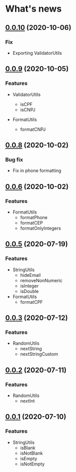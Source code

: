 # What's news

## [0.0.10](https://github.com/4us-dev/4us-utils/compare/v0.0.9...v0.0.10) (2020-10-06)

### Fix

- Exporting ValidatorUtils

## [0.0.9](https://github.com/4us-dev/4us-utils/compare/v0.0.8...v0.0.9) (2020-10-05)

### Features

- ValidatorUtils

  - isCPF
  - isCNPJ

- FormatUtils
  - formatCNPJ

## [0.0.8](https://github.com/4us-dev/4us-utils/compare/v0.0.6...v0.0.8) (2020-10-02)

### Bug fix

- Fix in phone formatting

## [0.0.6](https://github.com/4us-dev/4us-utils/compare/v0.0.5...v0.0.6) (2020-10-02)

### Features

- FormatUtils
  - formatPhone
  - formatCEP
  - formatOnlyIntegers

## [0.0.5](https://github.com/4us-dev/4us-utils/compare/v0.0.3...v0.0.5) (2020-07-19)

### Features

- StringUtils
  - hideEmail
  - removeNonNumeric
  - isInteger
  - isDouble
- FormatUtils
  - formatCPF

## [0.0.3](https://github.com/4us-dev/4us-utils/compare/v0.0.2...v0.0.3) (2020-07-12)

### Features

- RandomUtils
  - nextString
  - nextStringCustom

## [0.0.2](https://github.com/4us-dev/4us-utils/compare/v0.0.1...v0.0.2) (2020-07-11)

### Features

- RandomUtils
  - nextInt

## [0.0.1](https://github.com/4us-dev/4us-utils/compare/v0.0.0...v0.0.1) (2020-07-10)

### Features

- StringUtils
  - isBlank
  - isNotBlank
  - isEmpty
  - isNotEmpty

